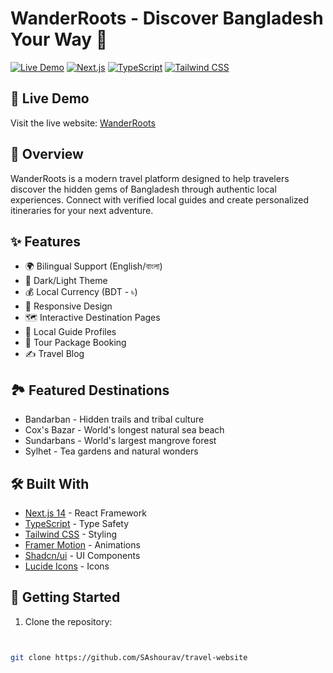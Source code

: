 # WanderRoots - Discover Bangladesh Your Way 🌿

[![Live Demo](https://img.shields.io/badge/demo-online-green.svg)](https://v0-wanderroots-design-2s0wek.vercel.app)
[![Next.js](https://img.shields.io/badge/Next.js-14-blue.svg)](https://nextjs.org/)
[![TypeScript](https://img.shields.io/badge/TypeScript-5-blue.svg)](https://www.typescriptlang.org/)
[![Tailwind CSS](https://img.shields.io/badge/Tailwind-3-blue.svg)](https://tailwindcss.com/)

## 🌟 Live Demo

Visit the live website: [WanderRoots](https://v0-wanderroots-design-2s0wek.vercel.app)

## 🎯 Overview

WanderRoots is a modern travel platform designed to help travelers discover the hidden gems of Bangladesh through authentic local experiences. Connect with verified local guides and create personalized itineraries for your next adventure.

## ✨ Features

- 🌍 Bilingual Support (English/বাংলা)
- 🎨 Dark/Light Theme
- 💰 Local Currency (BDT - ৳)
- 📱 Responsive Design
- 🗺️ Interactive Destination Pages
- 👥 Local Guide Profiles
- 📅 Tour Package Booking
- ✍️ Travel Blog

## 🏞️ Featured Destinations

- Bandarban - Hidden trails and tribal culture
- Cox's Bazar - World's longest natural sea beach
- Sundarbans - World's largest mangrove forest
- Sylhet - Tea gardens and natural wonders

## 🛠️ Built With

- [Next.js 14](https://nextjs.org/) - React Framework
- [TypeScript](https://www.typescriptlang.org/) - Type Safety
- [Tailwind CSS](https://tailwindcss.com/) - Styling
- [Framer Motion](https://www.framer.com/motion/) - Animations
- [Shadcn/ui](https://ui.shadcn.com/) - UI Components
- [Lucide Icons](https://lucide.dev/) - Icons

## 🚀 Getting Started

1. Clone the repository:
```bash


git clone https://github.com/SAshourav/travel-website